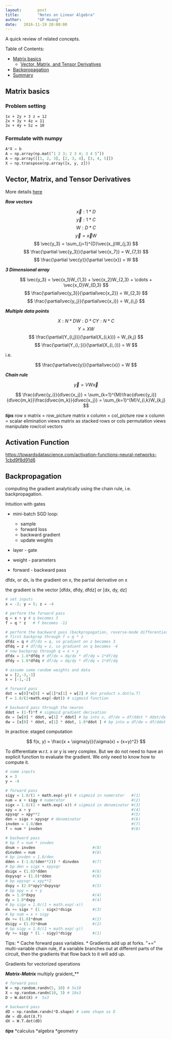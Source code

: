 ```yaml
---
layout:       post
title:        "Notes on Linear Algebra"
author:       "GP Huang"
date:   2016-11-19 20:00:00
---
```


A quick review of related concepts.

Table of Contents:

- [Matrix basics](#Matrix)
  - [Vector, Matrix, and Tensor Derivatives](#Derivatives)
- [Backpropagation](#Backpropagation)
- [Summary](#summary)

<a name='Matrix'></a>

## Matrix basics

### Problem setting

```
1x + 2y + 3 z = 12
2x + 3y + 4z = 11
3x + 4y + 5z = 10
```

### Formulate with numpy

```python
A*X = b
A = np.array(np.mat(‘1 2 3; 2 3 4; 3 4 5’))
A = np.array([[1, 2, 3], [2, 3, 4], [3, 4, 5]])
X = np.transpose(np.array([x, y, z]))
```
<a name='Derivatives'></a>

## Vector, Matrix, and Tensor Derivatives

More details [here](http://cs231n.stanford.edu/vecDerivs.pdf)

**_Row vectors_**

$$
\vec{x}: 1*D
$$
$$
\vec{y} : 1*C
$$
$$
W: D*C
$$
$$
\vec{y} = \vec{x}W
$$
$$
\vec{y_3} = \sum_{j=1}^{D}\vec(x_j)W_{j,3}
$$
$$
\frac{\partial \vec{y_3}}{\partial \vec{x_7}} = W_{7,3}
$$
$$
\frac{\partial \vec{y}}{\partial \vec{x}} = W
$$

**_3 Dimensional array_**

$$
\vec{y_3} = \vec{x_1}W_{1,3} + \vec{x_2}W_{2,3} + \cdots + \vec{x_D}W_{D,3}
$$
$$
\frac{\partial\vec{y_3}}{\partial\vec{x_2}} = W_{2,3}
$$
$$
\frac{\partial\vec{y_j}}{\partial\vec{x_i}} = W_{i,j}
$$

**_Multiple data points_**

$$
X: N*D
W: D*C
Y: N*C
$$
$$
Y = XW
$$
$$
\frac{\partial(Y_{i,j})}{\partial(X_{i,k})} = W_{k,j}
$$
$$
\frac{\partial(Y_{i,:})}{\partial(X_{i,:})} = W
$$

i.e.

$$
\frac{\partial\vec{y}}{\partial\vec{x}} = W
$$

**_Chain rule_**

$$
\vec{y} = VW\vec{x}
$$

$$
\frac{d\vec{y_i}}{d\vec{x_j}} = \sum_{k=1}^{M}\frac{d\vec{y_i}}{d\vec{m_k}}\frac{d\vec{m_k}}{d\vec{x_j}} = \sum_{k=1}^{M}V_{i,k}W_{k,j}
$$

**_tips_**
row x matrix = row\_picture
matrix x column = col\_picture
row x column = scalar
elimination views matrix as stacked rows or cols
permutation views manipulate row/col vectors

<a name='Backpropagation'></a>

## Activation Function
https://towardsdatascience.com/activation-functions-neural-networks-1cbd9f8d91d6

## Backpropagation

computing the gradient analytically using the chain rule, i.e. backpropagation.

Intuition with gates

* mini-batch SGD loop:
  - sample
  - forward loss
  - backward gradient
  - update weights

* layer - gate
* weight - parameters
* forward - backward pass

dfdx, or dx, is the gradient on x, the partial derivative on x

the gradient is the vector [dfdx, dfdy, dfdz] or [dx, dy, dz]

```python
# set inputs
x = -2; y = 5; z = -4

# perform the forward pass
q = x + y # q becomes 3
f = q * z   # f becomes -12

# perform the backward pass (backpropagation, reverse-mode differentiation)
# first backprop through f = q * z
dfdz = q # df/dz = q, so gradient on z becomes 3
dfdq = z # df/dq = z, so gradient on q becomes -4
# now backprop through q = x + y
dfdx = 1.0*dfdq # df/dx = dq/dx * df/dq = 1*df/dq
dfdy = 1.0*dfdq # df/dy = dq/dy * df/dq = 1*df/dq
```

```python
# assume some random weights and data
w = [2,-3,-3]
x = [-1,-2]

# forward pass
dot = w[0]*x[0] + w[1]*x[1] + w[2] # dot product x.dot(w.T)
f = 1.0/(1+math.exp(-dot)) # sigmoid function

# backward pass through the neuron
ddot = (1-f)*f # sigmoid gradient derivation
dx = [w[0] * ddot, w[1] * ddot] # bp into x, df/dx = df/ddot * ddot/dx = df/ddot * w
dw = [x[0] * ddot, x[1] * ddot, 1.0*ddot ] # bp into w df/dw = df/ddot * ddot/dw = df/ddot * x

```

In practice: staged computation

$$
f(x, y) = \frac{x + \sigma(y)}{\sigma(x) + (x+y)^2}
$$

To differentiate w.r.t. x or y is very complex.
But we do not need to have an explicit function to evaluate the gradient.
We only need to know how to compute it.

```python
# some inputs
x = 3
y = -4

# forward pass
sigy = 1.0/(1 + math.exp(-y)) # sigmoid in numerator   #(1)
num = x + sigy # numerator                             #(2)
sigx = 1.0/(1 + math.exp(-x)) # sigmoid in denominator #(3)
xpy = x + y                                            #(4)
xpysqr = xpy**2                                        #(5)
den = sigx + xpysqr # denominator                      #(6)
invden = 1.0/den                                       #(7)
f = num * invden                                       #(8)

# backward pass
# bp f = num * invden
dnum = invden                         #(8)
dinvden = num                         #(8)
# bp invden = 1.0/den
dden = (-1.0/(den**2)) * dinvden      #(7)
# bp den = sigx + xpysqr
dsigx = (1.0)*dden                    #(6)
dxpysqr = (1.0)*dden                  #(6)
# bp xpysqr = xpy**2                  
dxpy = (2.0*xpy)*dxpysqr              #(5)
# bp xpy = x + y                       
dx = 1.0*dxpy                         #(4)
dy = 1.0*dxpy                         #(4)
# bp sigx = 1.0/(1 + math.exp(-x))
dx += sigx * (1 - sigx)*dsigx         #(3)
# bp num = x + sigy
dx += (1.0)*dnum                      #(2)
dsigy = (1.0)*dnum                    #(2)
# bp sigy = 1.0/(1 + math.exp(-y))
dy += sigy * (1 - sigy)*dsigy         #(1)

```

Tips:
    * Cache forward pass variables.
    * Gradients add up at forks. "+=" multi-variable chain rule, if a variable branches out at different parts of the circuit, then the gradients that flow back to it will add up.

Gradients for vectorized operations

**_Matrix-Matrix_** multiply graident_**

```python
# forward pass
W = np.random.randn(5, 10) # 5x10
X = np.random.randn(10, 3) # 10x3
D = W.dot(X) #  5x3

# backward pass
dD = np.random.randn(*D.shape) # same shape as D
dW = dD.dot(X.T)
dX = W.T.dot(dD)

```

**_tips_**
*calculus
*algebra
*geometry

